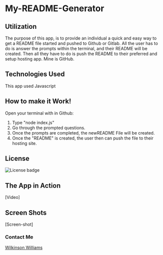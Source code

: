 # My-README-Generator

## Utilization

The purpose of this app, is to provide an individual a quick and easy way to get a README file started and pushed to Github or Gitlab. All the user has to do is answer the prompts within the terminal, and their README will be created. Then all they have to do is push the README to their preferred and setup hosting app. Mine is GitHub.

## Technologies Used

This app used Javascript

## How to make it Work!

Open your terminal with in Github:

1. Type "node index.js"
2. Go through the prompted questions.
3. Once the prompts are completed, the newREADME File will be created.
4. Once the "README" is created, the user then can push the file to their hosting site.

## License

![License badge](https://img.shields.io/badge/License-MIT-green)

## The App in Action

[Video]

## Screen Shots

[Screen-shot]

### Contact Me
<a href="mailto:srawilkinsonwilliams@yahoo.com"> Wilkinson Williams </a>